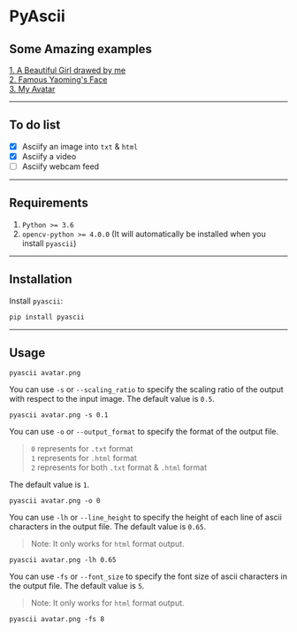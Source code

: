 # PyAscii

## Some Amazing examples
[1. A Beautiful Girl drawed by me](http://zhoudaxia.eu/PyAscii/examples/test1.html)  
[2. Famous Yaoming's Face](http://zhoudaxia.eu/PyAscii/examples/yaoming.html)  
[3. My Avatar](http://zhoudaxia.eu/PyAscii/examples/avatar.html)

---
## To do list
- [x] Asciify an image into `txt` & `html`
- [x] Asciify a video
- [ ] Asciify webcam feed

---
## Requirements
1. `Python >= 3.6`
2. `opencv-python >= 4.0.0` (It will automatically be installed when you install `pyascii`)

---
## Installation
Install `pyascii`:

```bash
pip install pyascii
```

---

## Usage
```
pyascii avatar.png
```
You can use `-s` or `--scaling_ratio` to specify the scaling ratio of the output with respect to the input image. The default value is `0.5`.  
```
pyascii avatar.png -s 0.1
```

You can use `-o` or `--output_format` to specify the format of the output file.  
>`0` represents for `.txt` format  
`1` represents for `.html` format  
`2` represents for both `.txt` format & `.html` format

The default value is `1`.
```
pyascii avatar.png -o 0
```

You can use `-lh` or `--line_height` to specify the height of each line of ascii characters in the output file. The default value is `0.65`.
> Note: It only works for `html` format output.
```
pyascii avatar.png -lh 0.65
```

You can use `-fs` or `--font_size` to specify the font size of ascii characters in the output file. The default value is `5`.
> Note: It only works for `html` format output.
```
pyascii avatar.png -fs 8
```
